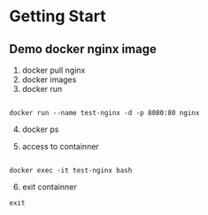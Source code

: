 # Getting Start

## Demo docker nginx image

1. docker pull nginx
2. docker images
3. docker run

```

docker run --name test-nginx -d -p 8080:80 nginx
```

4. docker ps

5. access to containner

```

docker exec -it test-nginx bash
```

6. exit containner

```
exit
```